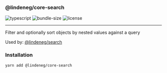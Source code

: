 ### @lindeneg/core-search

![typescript](https://badgen.net/badge/icon/typescript?icon=typescript&label) ![bundle-size](https://badgen.net/bundlephobia/min/@lindeneg/core-search) ![license](https://badgen.net/npm/license/@lindeneg/core-search)

---

Filter and optionally sort objects by nested values against a query

Used by: [@lindeneg/search](https://github.com/lindeneg/lindeneg-npm-packages/tree/master/packages/search)

### Installation

`yarn add @lindeneg/core-search`
